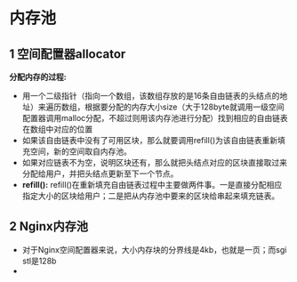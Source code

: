 # 内存池

## 1 空间配置器allocator

**分配内存的过程:**

- 用一个二级指针（指向一个数组，该数组存放的是16条自由链表的头结点的地址）来遍历数组，根据要分配的内存大小size（大于128byte就调用一级空间配置器调用malloc分配，不超过则用该内存池进行分配）找到相应的自由链表在数组中对应的位置
- 如果该自由链表中没有了可用区块，那么就要调用refill()为该自由链表重新填充空间，新的空间取自内存池。
- 如果对应链表不为空，说明区块还有，那么就把头结点对应的区块直接取过来分配给用户，并把头结点更新至下一个节点。
- **refill():** refill()在重新填充自由链表过程中主要做两件事。一是直接分配相应指定大小的区块给用户；二是把从内存池中要来的区块给串起来填充链表。

## 2 Nginx内存池

- 对于Nginx空间配置器来说，大小内存块的分界线是4kb，也就是一页；而sgi stl是128b
- 